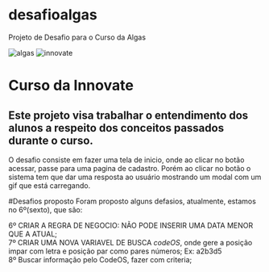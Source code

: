 # desafioalgas
Projeto de Desafio para o Curso da Algas

![algas](http://www.abegas.org.br/Site/wp-content/uploads/2012/03/h_lg_algas.jpg)
![innovate](http://scontent.cdninstagram.com/t51.2885-19/s150x150/14723099_1723586417964495_3127319396507189248_a.jpg)

# Curso da Innovate
## Este projeto visa trabalhar o entendimento dos alunos a respeito dos conceitos passados durante o curso.

O desafio consiste em fazer uma tela de inicio, onde ao clicar no botão acessar, passe para uma pagina de cadastro. Porém ao clicar no botão o sistema tem que dar uma resposta ao usuário
mostrando um modal com um gif que está carregando.

#Desafios proposto
Foram proposto alguns defasios, atualmente, estamos no 6º(sexto), que são:<br/>

6º CRIAR A REGRA DE NEGOCIO: NÃO PODE INSERIR UMA DATA MENOR QUE A ATUAL;<br/>
7º CRIAR UMA NOVA VARIAVEL DE BUSCA *codeOS*, onde gere a posição impar com letra e posição par como pares números; Ex: a2b3d5<br/>
8º Buscar informação pelo CodeOS, fazer com criteria;<br/>